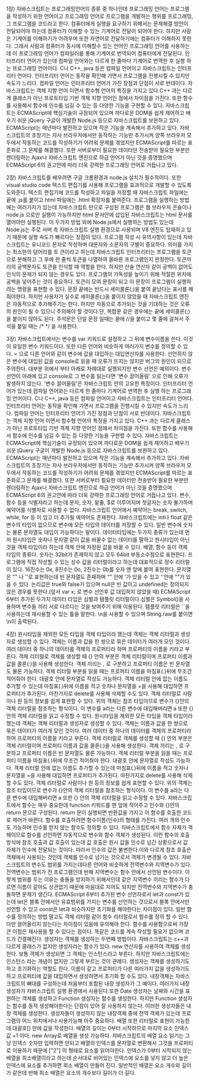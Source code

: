 1장)
자바스크립트는 프로그래밍언어의 종류 중 하나인데 프로그래밍 언어는 프로그램을 작성하기 위한 언어이고 프로그래밍 언어로 프로그램을 개발하는 행위를 프로그래밍, 그 프로그램을 코드라고 한다. 컴퓨터에게 실행을 요구하기 위해서는 문제해결 방안이 전달되어야 하는데 컴퓨터가 이해할 수 있는 기계어로 전달이 되어야 한다. 하지만 사람은 기계어를 이해하기가 어려우며 또한 자연어로 전달하기에는 컴퓨터가 이해하지 못한다. 그래서 사람과 컴퓨터가 동시에 이해할수 있는 언어인 프로그래밍 언어를 사용하는데 이 프로그래밍 언어가 컴파일러를 통해 기계어로 번역되어 컴퓨터에게 전달된다. 인터프리터 언어가 있는데 컴파일 언어와는 다르게 한 줄마다 기계어로 번역한 후 실행
하는 프로그래밍 언어이다. C나 C++, java 등은 컴파일 언어이고 자바스크립트는 인터프리터 언어다. 인터프리터 언어는 동작을 확인해 가면서 프로그램을 진행시킬 수 있지만 속도가 느리다. 컴파일 언어는 인터프리터 언어가 가진 장점과 단점이 서로
반대이다. 자바스크립트는 객체 지향 언어 이면서 함수형 언어의 특징을 가지고 있다.C++ 과는 다르게 클래스가 아닌 프로토타입 기반 객체 지향 언어인 점에서 차이점을 가진다. 또한 함수를 사용해서 함수에 인수를 넘길 수 있는 등 다양한 기능을 구현할 수 있다. 자바스크립트는 ECMAScript에 핵심기술이 규정되어 있으며 까다로운 DOM을 쉽게 제어하고 배우기 쉬운 jQuery 구글이 개발한 Node.js 등으로 자바스크립트를 보완하고 있다. ECMAScript는 매년마다 발전하고 있으며 작은 기능을 계속해서 추가하고 있다.
자바스크립트의 초창기는 자사 브라우저에서만 동작하는 기능만 추가시켜 양쪽 브라우저 모두에서 작동하는 코드를 작성하기가 어려워 문제를 겪었지만 ECMAScript를 따르는 표준화로 그 문제를 해결했다. 또한 서버로부터 필요한 데이터만 전송받아 필요한 부분만 렌더링하는 Ajax나 자바스크립트 엔진으로 하급 언어가 아닌 것을 증명했으며 ECMAScript 6의 권고안에 따라 더욱 강력한 프로그래밍 언어로 거듭나고 있다.


2장) 
자바스크립트를 배우려면 구글 크롬환경과 node.js 설치가 필수적이다. 또한 visual studio code 텍스트 편집기를 사용해 프로그램을 효과적으로 개발할 수 있도록 도와준다. 텍스트 편집기에 코드를 작성하고 파일을 저장할 때 자바스크립트 파일에는 끝에 .js를 붙이고 html 파일에는 .html 확장자를 붙여준다. 프로그램을 실행하는 방법에는 여러가지가 있는데 자바스크립트 만으로 구성된 프로그램은 웹 브라우저 콘솔이나 node.js 으로만 실행이 가능하지만 html 문서안에 삽입된 자바스크립트는 html 문서를 열어야만 실행된다. 이 두가지 방법 외에 Node.js에서 실행하는 방법도 있는데 Node.js는 주로 서버 측 자바스크립트 
실행 환경으로 사용되며 V8 엔진도 탑재하고 있기 때문에 실행 속도가 빠르다는 장점이 있다. 프로그램 작성 시 유의사항이 있는데 자바스크립트는 유니코드 문자로 작성하며 대문자와 소문자의 구별이 중요하다. 의미를 가지는 최소한의 덩어리를 토
큰이라고 하는데 자바스크립트 인터프리터는 프로그램을 토큰으로 분해하고 그 후에 한 줄씩 토큰을 나열하여 올바른 프로그램인지 판정한다. 토큰끼리의 공백문자도 토큰을 인식할 때 역할을 한다. 하지만 산술 연산자 같이 공백이 없어도 인식의 문제가 되지 않는 경우도 있다. 프로그램의 가독성을 높이기 위해 적절한 위치에 공백을 넣어주는 것이 중요하다. 토큰이 모여 문장이 되고 이 문장이 프로그램이 실행하려는 명령을 표현할 수 있다. 문장 끝에는 반드시 세미콜론(;)을 붙여 끝났다는 표시를 해줘야한다. 하지만 사용자가 실수로 세미콜론(;)을 붙이지 않았을 때 자바스크립트 엔진은 자동적으로 추가해주기는 한다. 하지만 자동으로 추가되는 것을 기대하는 것은 오류의 원인이 될 수 있으니 주의해야 할 것이다.단, 복합문 같은 경우에는 끝에 세미콜론(;)을 붙이지 않아도 된다. 주석문은 단일 문장 일때는 끝에 //을 붙이고 몇 줄에 걸쳐서 주석을 붙일 때는 /* */ 을 사용한다. 


3장)
자바스크립트에서는 변수를 var 키워드로 설정하고 그 뒤에 변수이름을 쓴다. 이것이 유일한 변수 키워드이다. 또한 다른 언어와 비슷하게 여러가지 변수를 정의할 수 있다. = 으로 다른 언어와 같이 변수에 값을 대입하는 대입연산자를 사용한다. 
선언하지 않은 변수에 대입된 값을 console로 읽을 때 오류가 뜨지는 않지만 버그의 원인이 되므로 주의한다. 대부분 위에서 부터 아래로 차례대로 실행되지만 변수 선언은 예외이다. 변수 선언이 아래에 있고 console로 그 변수를 읽는다면 '변수 끌어올림' 으로 인해 오류가 발생하지 않는다. '변수 끌어올림'은 자바스크립트 만의 고유한 특징이다. 인터프리터 언어가 있는데 컴파일 언어와는 다르게 한 줄마다 기계어로 번역한 후 실행
하는 프로그래밍 언어이다. C나 C++, java 등은 컴파일 언어이고 자바스크립트는 인터프리터 언어다. 인터프리터 언어는 동작을 확인해 가면서 프로그램을 진행시킬 수 있지만 속도가 느리다. 컴파일 언어는 인터프리터 언어가 가진 장점과 단점이 서로
반대이다. 자바스크립트는 객체 지향 언어 이면서 함수형 언어의 특징을 가지고 있다. C++ 과는 다르게 클래스가 아닌 프로토타입 기반 객체 지향 언어인 점에서 차이점을 가진다. 또한 함수를 사용해서 함수에 인수를 넘길 수 있는 등 다양한 기능을 구현할 수 있다. 자바스크립트는 ECMAScript에 핵심기술이 규정되어 있으며 까다로운 DOM을 쉽게 제어하고 배우기 쉬운 jQuery 구글이 개발한 Node.js 등으로 자바스크립트를 보완하고 있다. ECMAScript는 매년마다 발전하고 있으며 작은 기능을 계속해서 추가하고 있다.
자바스크립트의 초창기는 자사 브라우저에서만 동작하는 기능만 추가시켜 양쪽 브라우저 모두에서 작동하는 코드를 작성하기가 어려워 문제를 겪었지만 ECMAScript를 따르는 표준화로그 문제를 해결했다. 또한 서버로부터 필요한 데이터만 전송받아 필요한 부분만 렌더링하는 Ajax나 자바스크립트 엔진으로 하급 언어가 아닌 것을 증명했으며 ECMAScript 6의 권고안에 따라 더욱 강력한 프로그래밍 언어로 거듭나고 있다. 변수, 함수 등을 식별자라고 하는데 문자, 숫자, 밑줄, $로 이루어지며 첫글자는 숫자 불가하며 예약어를 식별자로 사용할 수 없다. 자바스크립트 언어에서 예약어는 break, switch, while, for 등 이 있고 더 추가될 예약어도 존재한다. 자바스크립트에는 int나 float 같은 변수의 타입이 없으므로 변수에 모든 타입의 데이터를 저장할 수 있다. 일반 변수에 숫자는 물론 문자열도 대입이 가능하다는 말이다. 데이터타입에는 두가지 종류가 있는데 먼저 원시타입은 숫자나 문자열 같이 값을 바꿀수 없는 데이터를 말하고 원시타입이 아닌 것을 객체 타입이라 하는데 객체 안에 저장된 값을 바꿀 수 있다. 배열, 함수 등이 객체 타입의 종류다. 숫자는 32bit가 존재하지 않고 모두 64bit 부동소수점으로 표현한다. 프로그램에 직접 작성할 수 있는 상수 값을 리터럴이라고 하는데 대표적으로 정수 리터럴이 있다. 16진수는 0x, 8진수는 0o, 2진수는 0b를 숫자 맨 앞에 붙여 표현한다. 문자열은 "" 나 ''로 표현하는데 빈 문자열도 존재하며 "" 안에 '가 있을 수 있고 ''안에 ""가 있을 수 있다. 논리값은 true와 false가 있으며 null은 빈 값이고 undefined는 정의되지 않은 경우를 뜻한다.(앞서 var x; 로 변수 선언후 값 대입하지 않았을 때) ECMAScript 6부터 추가된 두가지 데이터 타입은 심벌과 템플릿 리터럴이다.심벌은 Symbol()을 사용하며 변수들 끼리 서로 다르다는 것을 보여주기 위해 이용된다. 템플릿 리터럴은 ``을 사용하는데 재사용할 수 있는 틀을 말한다. \n을 사용할 수 있으며 String.raw를 붙이면 \n이 출력된다. 


4장)
원시타입을 제외한 모든 타입을 객체 타입이라 했는데 객체는 객체 리터럴과 생성자로 생성할 수 있다. 객체는 이름과 값을 한 쌍으로 묶은 데이터가 여러개 모인 것이다. 여러 데이터 중 하나의 데이터를 객체의 프로퍼티라 하며 프로퍼티의 이름을 키라고 부른다. 객체 리터럴로 객체를 생성할 때 {} 안의 부분은 객체 리터럴이며 프로퍼티 이름과 값을 콜론(:)을 사용해 생성한다. 객체 끼리는 , 로 구분하고 프로퍼티 이름은 빈 문자열도 물론 가능하다. 객체 리터럴 부분을 읽을 때는 프로퍼티 이름을 마침표(.)뒤에 무조건 적어줘야 한다. 대괄호 안에 문자열로 작성도 가능하다. 객체 리터럴 안에 없는 이름도 추가할 수 있는데 마침표(.)뒤에 이름을 적고 숫자나 문자열을 =을 사용해 대입하면 프로퍼티가 추가된다. 마찬가지로 delete를 사용해 삭제할 수도 있다. 객체 리터럴로 사람이나 원 등의 정보를 쉽게 표현할 수 있다. 위의 객체는 참조 타입이므로 변수가 {}안의 객체 리터럴을 참조하는 형식이다. 이 변수를 a라는 다른 변수에 대입해버리면 a 또한 {} 안의 객체 리터럴을 읽고 수정할 수 있다. 원시타입을 제외한 모든 타입을 객체 타입이라 했는데 객체는 객체 리터럴과 생성자로 생성할 수 있다. 객체는 이름과 값을 한 쌍으로 묶은 데이터가 여러개 모인 것이다. 여러 데이터 중 하나의 데이터를 객체의 프로퍼티라 하며 프로퍼티의 이름을 키라고 부른다. 객체 리터럴로 객체를 생성할 때 {} 안의 부분은 객체 리터럴이며 프로퍼티 이름과 값을 콜론(:)을 사용해 생성한다. 객체 끼리는 , 로 구분하고 프로퍼티 이름은 빈 문자열도 물론 가능하다. 객체 리터럴 부분을 읽을 때는 프로퍼티 이름을 마침표(.)뒤에 무조건 적어줘야 한다. 대괄호 안에 문자열로 작성도 가능하다. 객체 리터럴 안에 없는 이름도 추가할 수 있는데 마침표(.)뒤에 이름을 적고 숫자나 문자열을 =을 사용해 대입하면 프로퍼티가 추가된다. 마찬가지로 delete를 사용해 삭제할 수도 있다. 객체 리터럴로 사람이나 원 등의 정보를 쉽게 표현할 수 있다. 위의 객체는 참조 타입이므로 변수가 {}안의 객체 리터럴을 참조하는 형식이다. 이 변수를 a라는 다른 변수에 대입해버리면 a 또한 {} 안의 객체 리터럴을 읽고 수정할 수 있다. 자바스크립트에서 함수는 매우 중요한데 function 키워드를 맨 앞에 적어주고 인수와 {}안의 return 문으로 구성된다. return 문이 실행되면 반환값을 가지고 이 함수를 호출한 코드로 제어가 바뀐다. 함수를 호출하려면 함수이름(인수)의 형태를 가진다. 여러 개의 인수도 가능하며 인수를 받지 않는 함수도 정의할 수 있다. 자바스크립트에서 함수 자체가 객체이므로 함수를 선언하면 자동적으로 변수와 함수 객체가 생성된다. 이런 함수의 호출 방식에 참조 호출과 값 호출이 있는데 값 호출은 원시 값을 인수로 넘긴 상황으로서 값 자체가 인수에 전달되는 것이다. 따라서 인수의 값은 불변한다.이와 다르게 참조 호출은 객체에서 사용되는 것인데 객체를 인수로 넘기는 것으로서 객체가 변경될 수 있다. 자바스크립트의 변수도 범위를 가지는데다른 언어와 비슷하게 전역변수와 지역변수가 있다. 전역변수는 범위가 전 프로그램인데 반해 지역변수는 함수 안에서 선언된 변수이다. 이렇게 범위를 두는 이유는 충돌을 방지하기 위해서인데 같은 지역변수 끼리는 함수가 다르면 이름이 같아도 상관없기 때문에 마음대로 지어도 되지만 전역변수와 지역변수가 충돌하면 문제가 생긴다.  ECMAScript 6부터 추가된 변수 선언자로서 let과 const가 있는데 let은 블록 안에서만 유효범위를 가지는 변수를 선언하는 것으로서 블록 안에서만 선언할 수 있고 const은 let과 비슷하지만 초기화를 해야한다는 차이점이 있다. 일반 함수를 정의하는 방법 말고도 객체 리터럴 같이 함수 리터럴로서 함수를 정의 할 수 있다. 다만 끌어올리지 않는다는 차이점이 있음에 유의해야 한다. 함수를 사용함으로써 가장 큰 이점은 재사용을 할 수 있다는 점이다. 똑같은 코드를 계속 작성할 필요가 없으며 코드가 간결해진다. 생성자는 객체를 생성하는 두번째 방법이다. 자바스크립트는 c++과 다르게 클래스가 없지만 생성자라는 함수가 있다. new 연산자를 사용하여 객체를 생성한다. 보통 객체가 생성되면 그 객체는 인스턴스라고 부른다. 하지만 자바스크립트에는 인스턴스 라는 개념이 없지만 그렇게 부르는 것이 관례다. 생성자는 객체를 생성하기도 하고 초기화하는 역할도 한다. 이름이 같고 프로퍼티가 다른 여러가지 값을 생성하기도 하고 프로퍼티에 값을 대입하면서 생성하면서 초기화 할 수도 있다. 내장객체는 자바스크립트의 뼈대를 구성하는데 처음부터 포함된 내장 생성자가 그 예이다. 여러가지 내장 생성자가 자바스크립트 실행 환경에서 사용된다.또한 Date 생성자는 날짜와 시간을 표현하는 객체를 생성하고 Function 생성자는 함수를 생성한다. 하지만 Function 생성자는 함수를 동적 생성해야한다는 단점이 있어 잘 사용하지 않는다. 이러한 생성자들은 내장 객체를 생성한다. 생성자들이 생성하지 않는 내장객체 중에 전역 객체가 있는데 프로그램의 어느 위치에서나 사용가능해 아주 중요하다. 배열 또한 리터럴로 표현이 가능한데 대괄호[] 안에 값을 작성한다. 배열의 길이는 0부터 시작하므로 마지막 요소 인덱스 값 +1 이다. new Array로 배열을 생성 가능하다. 자바스크립트의 배열 요소 읽기는 그냥 인덱스 숫자만 입력하면 안되고 배열의 인덱스를 문자열로 변환해서 그것을 프로퍼티로 이용하기 때문에 ["2"] 의 형태로 요소를 읽어야한다. 인덱스가 0부터 시작되지 않는 배열을 희소배열이라고 하는데 순서대로 비어있는 인덱스에 요소를 넣지 않고 더 높은 인덱스에 요소를 추가하면 희소 배열이 만들어 진다. 일반적인 배열은 요소 개수와 길이가 같은데 반해 희소 배열은 요소의 개수보다 길이가 더 길다.


